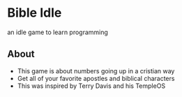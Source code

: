 # Bible Idle
an idle game to learn programming
## About
* This game is about numbers going up in a cristian way
* Get all of your favorite apostles and biblical characters
* This was inspired by Terry Davis and his TempleOS